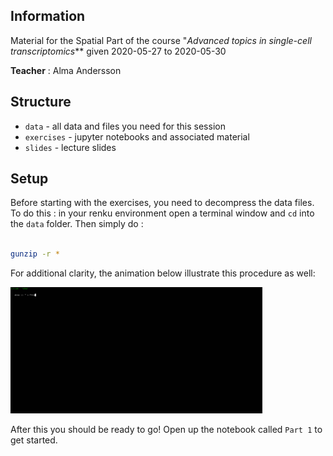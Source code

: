## Information

Material for the Spatial Part of the course "_Advanced topics in single-cell transcriptomics_** given 2020-05-27 to 2020-05-30

**Teacher** : Alma Andersson

## Structure

* `data` - all data and files you need for this session
* `exercises` - jupyter notebooks and associated material
* `slides` - lecture slides


## Setup 
Before starting with the exercises, you need to decompress the data files. To do this : in your renku environment open a terminal window and `cd` into the `data` folder. Then simply do :

```sh

gunzip -r *

```

For additional clarity, the animation below illustrate this procedure as well:

<img src="imgs/instr.gif" width="80%" height="80%">


After this you should be ready to go! Open up the notebook called `Part 1` to get started.

